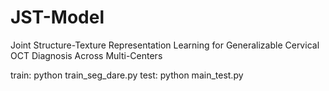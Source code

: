# JST-Model
Joint Structure-Texture Representation Learning for Generalizable Cervical OCT Diagnosis Across Multi-Centers

train: python train_seg_dare.py
test: python main_test.py
